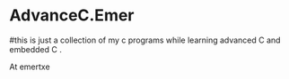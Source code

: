 # AdvanceC.Emer
#this is just a collection of my c programs while learning advanced C  and embedded C .

At emertxe
